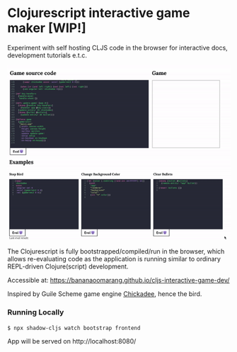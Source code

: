 # Clojurescript interactive game maker [WIP!] #

Experiment with self hosting CLJS code in the browser for interactive docs, development tutorials e.t.c.

![App Demo](demo.gif)

The Clojurescript is fully bootstrapped/compiled/run in the browser, which allows re-evaluating code as the application is running similar to ordinary REPL-driven Clojure(script) development.

Accessible at: https://bananaoomarang.github.io/cljs-interactive-game-dev/

Inspired by Guile Scheme game engine [Chickadee](https://dthompson.us/projects/chickadee.html), hence the bird.

### Running Locally ###

```
$ npx shadow-cljs watch bootstrap frontend
```

App will be served on http://localhost:8080/
